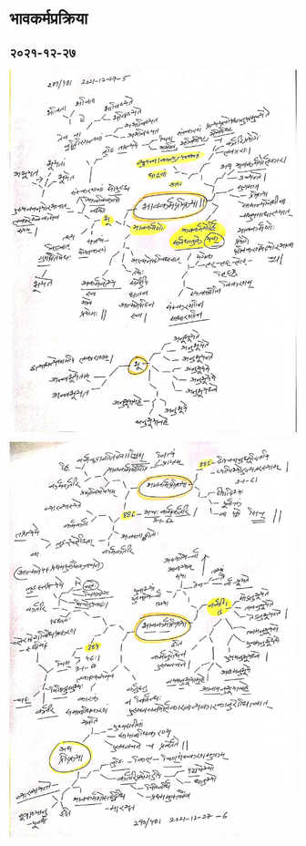 # भावकर्मप्रक्रिया

## २०२१-१२-२७

![lp-भावकर्मप्रक्रिया-2021-12-27-5](lp-भावकर्मप्रक्रिया-2021-12-27-5.jpg)

![lp-भावकर्मप्रक्रिया-2021-12-27-6](lp-भावकर्मप्रक्रिया-2021-12-27-6.jpg)

